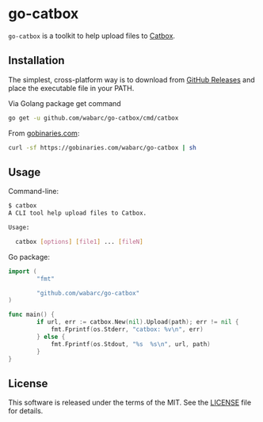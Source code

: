 # go-catbox

`go-catbox` is a toolkit to help upload files to [Catbox](https://catbox.moe/).

## Installation

The simplest, cross-platform way is to download from [GitHub Releases](https://github.com/wabarc/go-catbox/releases) and place the executable file in your PATH.

Via Golang package get command

```sh
go get -u github.com/wabarc/go-catbox/cmd/catbox
```

From [gobinaries.com](https://gobinaries.com):

```sh
curl -sf https://gobinaries.com/wabarc/go-catbox | sh
```

## Usage

Command-line:

```sh
$ catbox
A CLI tool help upload files to Catbox.

Usage:

  catbox [options] [file1] ... [fileN]
```

Go package:
```go
import (
        "fmt"

        "github.com/wabarc/go-catbox"
)

func main() {
        if url, err := catbox.New(nil).Upload(path); err != nil {
            fmt.Fprintf(os.Stderr, "catbox: %v\n", err)
        } else {
            fmt.Fprintf(os.Stdout, "%s  %s\n", url, path)
        }
}
```

## License

This software is released under the terms of the MIT. See the [LICENSE](https://github.com/wabarc/go-catbox/blob/main/LICENSE) file for details.
